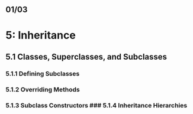 ## 01/03

# 5: Inheritance

## 5.1 Classes, Superclasses, and Subclasses
### 5.1.1 Defining Subclasses
### 5.1.2 Overriding Methods 
### 5.1.3 Subclass Constructors ### 5.1.4 Inheritance Hierarchies 

